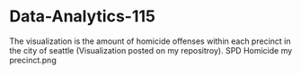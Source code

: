# Data-Analytics-115
The visualization is the amount of homicide offenses within each precinct in the city of seattle (Visualization posted on my repositroy).
SPD Homicide my precinct.png
